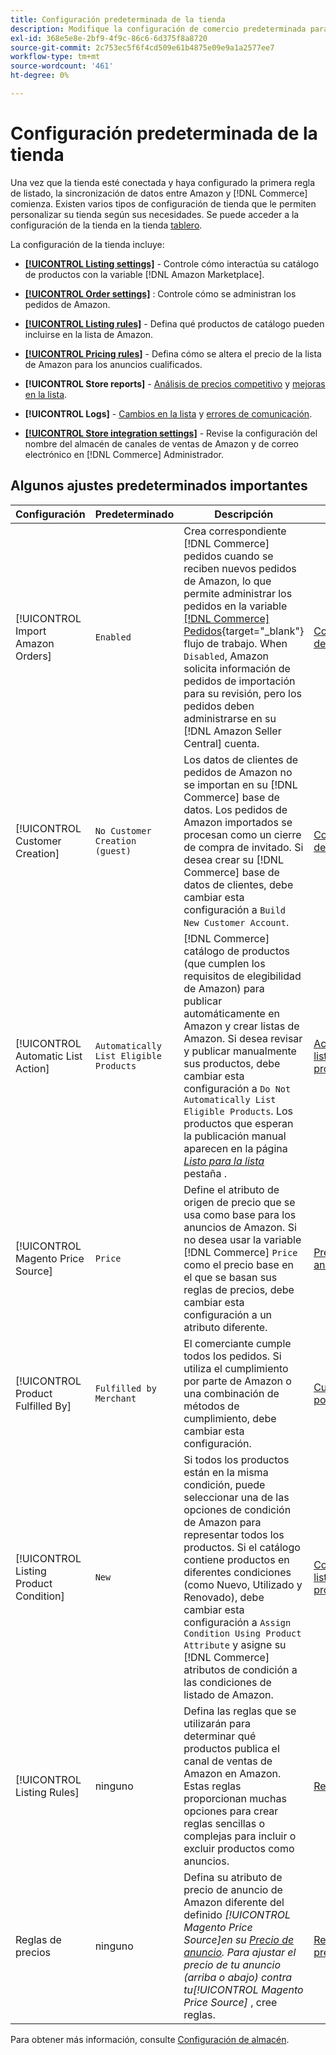 ```yaml
---
title: Configuración predeterminada de la tienda
description: Modifique la configuración de comercio predeterminada para personalizar la Sales Channel de Amazon para su tienda.
exl-id: 368e5e8e-2bf9-4f9c-86c6-6d375f8a8720
source-git-commit: 2c753ec5f6f4cd509e61b4875e09e9a1a2577ee7
workflow-type: tm+mt
source-wordcount: '461'
ht-degree: 0%

---
```


# Configuración predeterminada de la tienda

Una vez que la tienda esté conectada y haya configurado la primera regla de listado, la sincronización de datos entre Amazon y [!DNL Commerce] comienza. Existen varios tipos de configuración de tienda que le permiten personalizar su tienda según sus necesidades. Se puede acceder a la configuración de la tienda en la tienda [tablero](./amazon-store-dashboard.md).

La configuración de la tienda incluye:

- [**[!UICONTROL Listing settings]**](./listing-settings.md) - Controle cómo interactúa su catálogo de productos con la variable [!DNL Amazon Marketplace].

- [**[!UICONTROL Order settings]**](./order-settings.md) : Controle cómo se administran los pedidos de Amazon.

- [**[!UICONTROL Listing rules]**](./listing-rules.md) - Defina qué productos de catálogo pueden incluirse en la lista de Amazon.

- [**[!UICONTROL Pricing rules]**](./pricing-products.md) - Defina cómo se altera el precio de la lista de Amazon para los anuncios cualificados.

- **[!UICONTROL Store reports]** - [Análisis de precios competitivo](./competitive-price-analysis.md) y [mejoras en la lista](./listing-improvements.md).

- **[!UICONTROL Logs]** - [Cambios en la lista](./listing-changes-log.md) y [errores de comunicación](./communication-errors-log.md).

- [**[!UICONTROL Store integration settings]**](./store-integration-settings.md) - Revise la configuración del nombre del almacén de canales de ventas de Amazon y de correo electrónico en [!DNL Commerce] Administrador.

## Algunos ajustes predeterminados importantes

| Configuración | Predeterminado | Descripción | Ubicación |
|--- |--- |--- |--- |
| [!UICONTROL Import Amazon Orders] | `Enabled` | Crea correspondiente [!DNL Commerce] pedidos cuando se reciben nuevos pedidos de Amazon, lo que permite administrar los pedidos en la variable [[!DNL Commerce] Pedidos](https://docs.magento.com/user-guide/sales/orders.html){target=&quot;_blank&quot;} flujo de trabajo. When `Disabled`, Amazon solicita información de pedidos de importación para su revisión, pero los pedidos deben administrarse en su [!DNL Amazon Seller Central] cuenta. | [Configuración de pedidos](./order-settings.md) |
| [!UICONTROL Customer Creation] | `No Customer Creation (guest)` | Los datos de clientes de pedidos de Amazon no se importan en su [!DNL Commerce] base de datos. Los pedidos de Amazon importados se procesan como un cierre de compra de invitado. Si desea crear su [!DNL Commerce] base de datos de clientes, debe cambiar esta configuración a `Build New Customer Account`. | [Configuración de pedidos](./order-settings.md) |
| [!UICONTROL Automatic List Action] | `Automatically List Eligible Products` | [!DNL Commerce] catálogo de productos (que cumplen los requisitos de elegibilidad de Amazon) para publicar automáticamente en Amazon y crear listas de Amazon. Si desea revisar y publicar manualmente sus productos, debe cambiar esta configuración a `Do Not Automatically List Eligible Products`. Los productos que esperan la publicación manual aparecen en la página [_Listo para la lista_](./ready-to-list.md) pestaña . | [Acciones de lista de productos](./product-listing-actions.md) |
| [!UICONTROL Magento Price Source] | `Price` | Define el atributo de origen de precio que se usa como base para los anuncios de Amazon. Si no desea usar la variable [!DNL Commerce] `Price` como el precio base en el que se basan sus reglas de precios, debe cambiar esta configuración a un atributo diferente. | [Precio de anuncio](./listing-price.md) |
| [!UICONTROL Product Fulfilled By] | `Fulfilled by Merchant` | El comerciante cumple todos los pedidos. Si utiliza el cumplimiento por parte de Amazon o una combinación de métodos de cumplimiento, debe cambiar esta configuración. | [Cumplimentado por](./listing-price.md) |
| [!UICONTROL Listing Product Condition] | `New` | Si todos los productos están en la misma condición, puede seleccionar una de las opciones de condición de Amazon para representar todos los productos. Si el catálogo contiene productos en diferentes condiciones (como Nuevo, Utilizado y Renovado), debe cambiar esta configuración a `Assign Condition Using Product Attribute` y asigne su [!DNL Commerce] atributos de condición a las condiciones de listado de Amazon. | [Condición de lista de productos](./product-listing-condition.md) |
| [!UICONTROL Listing Rules] | ninguno | Defina las reglas que se utilizarán para determinar qué productos publica el canal de ventas de Amazon en Amazon. Estas reglas proporcionan muchas opciones para crear reglas sencillas o complejas para incluir o excluir productos como anuncios. | [Reglas de lista](./listing-rules.md) |
| Reglas de precios | ninguno | Defina su atributo de precio de anuncio de Amazon diferente del definido _[!UICONTROL Magento Price Source]_en su [Precio de anuncio](./listing-price.md). Para ajustar el precio de tu anuncio (arriba o abajo) contra tu_[!UICONTROL Magento Price Source]_ , cree reglas. | [Reglas de precios](./pricing-products.md) |

Para obtener más información, consulte [Configuración de almacén](./ob-store-review.md).

